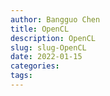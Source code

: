 ```yaml
---
author: Bangguo Chen
title: OpenCL
description: OpenCL
slug: slug-OpenCL
date: 2022-01-15
categories:
tags: 
---
```


